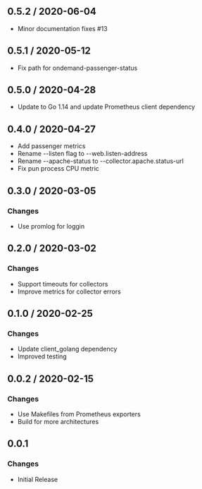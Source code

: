 ## 0.5.2 / 2020-06-04

* Minor documentation fixes #13

## 0.5.1 / 2020-05-12

* Fix path for ondemand-passenger-status

## 0.5.0 / 2020-04-28

* Update to Go 1.14 and update Prometheus client dependency

## 0.4.0 / 2020-04-27

* Add passenger metrics
* Rename --listen flag to --web.listen-address
* Rename --apache-status  to --collector.apache.status-url
* Fix pun process CPU metric

## 0.3.0 / 2020-03-05

### Changes

* Use promlog for loggin

## 0.2.0 / 2020-03-02

### Changes

* Support timeouts for collectors
* Improve metrics for collector errors

## 0.1.0 / 2020-02-25

### Changes

* Update client_golang dependency
* Improved testing

## 0.0.2 / 2020-02-15

### Changes

* Use Makefiles from Prometheus exporters
* Build for more architectures

## 0.0.1

### Changes

* Initial Release

